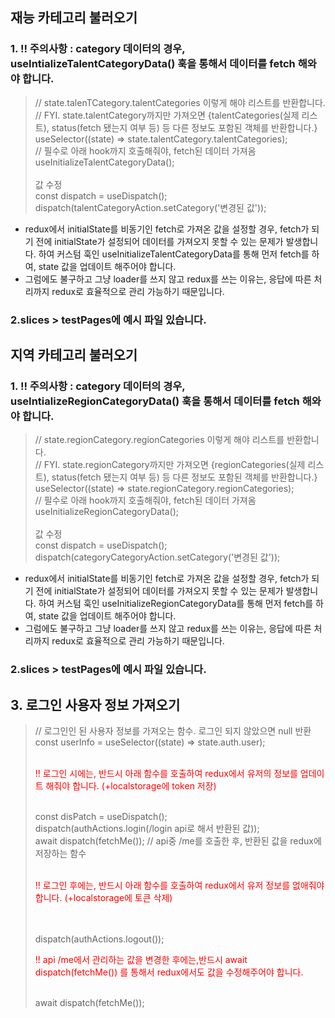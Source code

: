 ## 재능 카테고리 불러오기
### 1. !! 주의사항 : category 데이터의 경우, useIntializeTalentCategoryData() 훅을 통해서 데이터를 fetch 해와야 합니다.
> // state.talenTCategory.talentCategories 이렇게 해야 리스트를 반환합니다.<br>
> // FYI. state.talentCategory까지만 가져오면 {talentCategories(실제 리스트), status(fetch 됐는지 여부 등) 등 다른 정보도 포함된 객체를 반환합니다.}<br>
> useSelector((state) => state.talentCategory.talentCategories); <br>
> // 필수로 아래 hook까지 호출해줘야, fetch된 데이터 가져옴<br>
> useInitializeTalentCategoryData();<br>
> <br>
> 값 수정 <br>
> const dispatch = useDispatch();  <br>
> dispatch(talentCategoryAction.setCategory('변경된 값'));  <br>
- redux에서 initialState를 비동기인 fetch로 가져온 값을 설정할 경우,
  fetch가 되기 전에 initialState가 설정되어 데이터를 가져오지 못할 수 있는 문제가 발생합니다.
  하여 커스텀 훅인 useInitializeTalentCategoryData를 통해 먼저 fetch를 하여, state 값을 업데이트 해주어야 합니다.
- 그럼에도 불구하고 그냥 loader를 쓰지 않고 redux를 쓰는 이유는, 응답에 따른 처리까지 redux로 효율적으로 관리 가능하기 때문입니다.
### 2.slices > testPages에 예시 파일 있습니다.

## 지역 카테고리 불러오기
### 1. !! 주의사항 : category 데이터의 경우, useIntializeRegionCategoryData() 훅을 통해서 데이터를 fetch 해와야 합니다.
> // state.regionCategory.regionCategories 이렇게 해야 리스트를 반환합니다.<br>
> // FYI. state.regionCategory까지만 가져오면 {regionCategories(실제 리스트), status(fetch 됐는지 여부 등) 등 다른 정보도 포함된 객체를 반환합니다.}<br>
>  useSelector((state) => state.regionCategory.regionCategories); <br>
> // 필수로 아래 hook까지 호출해줘야, fetch된 데이터 가져옴<br>
> useInitializeRegionCategoryData();<br>
> <br>
> 값 수정 <br>
> const dispatch = useDispatch();  <br>
> dispatch(categoryCategoryAction.setCategory('변경된 값'));  <br>
- redux에서 initialState를 비동기인 fetch로 가져온 값을 설정할 경우,
  fetch가 되기 전에 initialState가 설정되어 데이터를 가져오지 못할 수 있는 문제가 발생합니다.
  하여 커스텀 훅인 useInitializeRegionCategoryData를 통해 먼저 fetch를 하여, state 값을 업데이트 해주어야 합니다.
- 그럼에도 불구하고 그냥 loader를 쓰지 않고 redux를 쓰는 이유는, 응답에 따른 처리까지 redux로 효율적으로 관리 가능하기 때문입니다.
### 2.slices > testPages에 예시 파일 있습니다.


## 3. 로그인 사용자 정보 가져오기
>    // 로그인인 된 사용자 정보를 가져오는 함수. 로그인 되지 않았으면 null 반환<br>
>    const userInfo = useSelector((state) => state.auth.user); <br>
>    <br>
>   <p style="color: red"> !! 로그인 시에는, 반드시 아래 함수를 호출하여 redux에서 유저의 정보를 업데이트 해줘야 합니다. (+localstorage에 token 저장)</p><br>
>   const disPatch = useDispatch();<br>
>   dispatch(authActions.login(/login api로 해서 반환된 값));<br>
>   await dispatch(fetchMe()); // api중 /me를 호출한 후, 반환된 값을 redux에 저장하는 함수<br>
> <br>
>    <p style="color: red"> !! 로그인 후에는, 반드시 아래 함수를 호출하여 redux에서 유저 정보를 없애줘야 합니다. (+localstorage에 토큰 삭제)</p><br>
> <br>
> dispatch(authActions.logout());<br>
>
>    <p style="color: red"> !! api /me에서 관리하는 값을 변경한 후에는,반드시 await dispatch(fetchMe()) 를 통해서 redux에서도 값을 수정해주어야 합니다.</p><br>
>   await dispatch(fetchMe());<br>